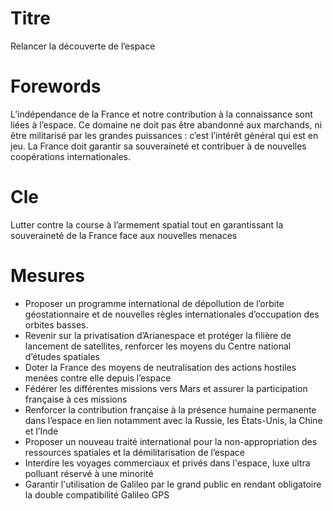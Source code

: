 # Titre

Relancer la découverte de l’espace
# Forewords

L’indépendance de la France et notre contribution à la connaissance sont liées à l’espace. Ce domaine ne doit pas être abandonné aux marchands, ni être militarisé par les grandes puissances : c’est l’intérêt général qui est en jeu. La France doit garantir sa souveraineté et contribuer à de nouvelles coopérations internationales.

# Cle

Lutter contre la course à l’armement spatial tout en garantissant la souveraineté de la France face aux nouvelles menaces
# Mesures
* Proposer un programme international de dépollution de l’orbite géostationnaire et de nouvelles règles internationales d’occupation des orbites basses.
* Revenir sur la privatisation d’Arianespace et protéger la filière de lancement de satellites, renforcer les moyens du Centre national d’études spatiales
* Doter la France des moyens de neutralisation des actions hostiles menées contre elle depuis l’espace
* Fédérer les différentes missions vers Mars et assurer la participation française à ces missions
* Renforcer la contribution française à la présence humaine permanente dans l’espace en lien notamment avec la Russie, les États-Unis, la Chine et l’Inde
* Proposer un nouveau traité international pour la non-appropriation des ressources spatiales et la démilitarisation de l’espace
* Interdire les voyages commerciaux et privés dans l'espace, luxe ultra polluant réservé à une minorité
* Garantir l'utilisation de Galileo par le grand public en rendant obligatoire la double compatibilité Galileo GPS